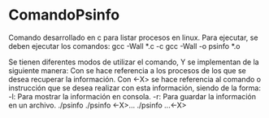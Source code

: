 # ComandoPsinfo
Comando desarrollado en c para listar procesos en linux.
Para ejecutar, se deben ejecutar los comandos:
     gcc -Wall *.c -c
     gcc -Wall -o psinfo *.o

Se tienen diferentes modos de utilizar el comando, Y se implementan de la siguiente manera:
    Con <proceso> se hace referencia a los procesos de los que se desea recuperar la información.
    Con <-X> se hace referencia al comando o instrucción que se desea realizar con esta información, siendo de la forma:
        -l: Para mostrar la información en consola.
        -r: Para guardar la información en un archivo.
    ./psinfo <proceso>
    ./psinfo <-X><proceso>...<proceso>
    ./psinfo <proceso>...<proceso><-X>